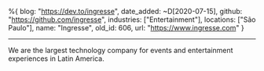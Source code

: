 %{
  blog: "https://dev.to/ingresse",
  date_added: ~D[2020-07-15],
  github: "https://github.com/ingresse",
  industries: ["Entertainment"],
  locations: ["São Paulo"],
  name: "Ingresse",
  old_id: 606,
  url: "https://www.ingresse.com"
}

---

We are the largest technology company for events and entertainment experiences in Latin America.
